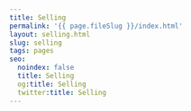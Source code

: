 ```yaml
---
title: Selling
permalink: '{{ page.fileSlug }}/index.html'
layout: selling.html
slug: selling
tags: pages
seo:
  noindex: false
  title: Selling
  og:title: Selling
  twitter:title: Selling
---
```



